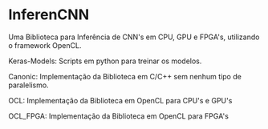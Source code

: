 # InferenCNN
Uma Biblioteca para Inferência de CNN's em CPU, GPU e FPGA's, utilizando o framework OpenCL.


Keras-Models: Scripts em python para treinar os modelos.

Canonic: Implementação da Biblioteca em C/C++ sem nenhum tipo de paralelismo.

OCL: Implementação da Biblioteca  em OpenCL para CPU's e GPU's

OCL_FPGA: Implementação da Biblioteca  em OpenCL para FPGA's
